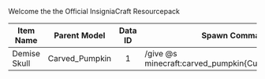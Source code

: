Welcome the the Official InsigniaCraft Resourcepack

| Item Name | Parent Model | Data ID | Spawn Command |
| --- | --- | :---: | --- |
| Demise Skull | Carved_Pumpkin | 1 | /give @s minecraft:carved_pumpkin{CustomModelData:1} |
